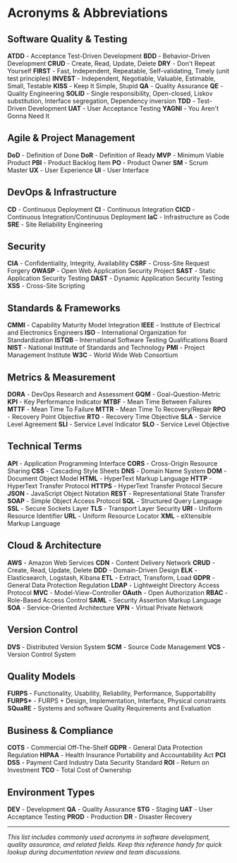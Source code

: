 # Acronyms & Abbreviations

## Software Quality & Testing

**ATDD** - Acceptance Test-Driven Development
**BDD** - Behavior-Driven Development
**CRUD** - Create, Read, Update, Delete
**DRY** - Don't Repeat Yourself
**FIRST** - Fast, Independent, Repeatable, Self-validating, Timely (unit test principles)
**INVEST** - Independent, Negotiable, Valuable, Estimable, Small, Testable
**KISS** - Keep It Simple, Stupid
**QA** - Quality Assurance
**QE** - Quality Engineering
**SOLID** - Single responsibility, Open-closed, Liskov substitution, Interface segregation, Dependency inversion
**TDD** - Test-Driven Development
**UAT** - User Acceptance Testing
**YAGNI** - You Aren't Gonna Need It

## Agile & Project Management

**DoD** - Definition of Done
**DoR** - Definition of Ready
**MVP** - Minimum Viable Product
**PBI** - Product Backlog Item
**PO** - Product Owner
**SM** - Scrum Master
**UX** - User Experience
**UI** - User Interface

## DevOps & Infrastructure

**CD** - Continuous Deployment
**CI** - Continuous Integration
**CICD** - Continuous Integration/Continuous Deployment
**IaC** - Infrastructure as Code
**SRE** - Site Reliability Engineering

## Security

**CIA** - Confidentiality, Integrity, Availability
**CSRF** - Cross-Site Request Forgery
**OWASP** - Open Web Application Security Project
**SAST** - Static Application Security Testing
**DAST** - Dynamic Application Security Testing
**XSS** - Cross-Site Scripting

## Standards & Frameworks

**CMMI** - Capability Maturity Model Integration
**IEEE** - Institute of Electrical and Electronics Engineers
**ISO** - International Organization for Standardization
**ISTQB** - International Software Testing Qualifications Board
**NIST** - National Institute of Standards and Technology
**PMI** - Project Management Institute
**W3C** - World Wide Web Consortium

## Metrics & Measurement

**DORA** - DevOps Research and Assessment
**GQM** - Goal-Question-Metric
**KPI** - Key Performance Indicator
**MTBF** - Mean Time Between Failures
**MTTF** - Mean Time To Failure
**MTTR** - Mean Time To Recovery/Repair
**RPO** - Recovery Point Objective
**RTO** - Recovery Time Objective
**SLA** - Service Level Agreement
**SLI** - Service Level Indicator
**SLO** - Service Level Objective

## Technical Terms

**API** - Application Programming Interface
**CORS** - Cross-Origin Resource Sharing
**CSS** - Cascading Style Sheets
**DNS** - Domain Name System
**DOM** - Document Object Model
**HTML** - HyperText Markup Language
**HTTP** - HyperText Transfer Protocol
**HTTPS** - HyperText Transfer Protocol Secure
**JSON** - JavaScript Object Notation
**REST** - Representational State Transfer
**SOAP** - Simple Object Access Protocol
**SQL** - Structured Query Language
**SSL** - Secure Sockets Layer
**TLS** - Transport Layer Security
**URI** - Uniform Resource Identifier
**URL** - Uniform Resource Locator
**XML** - eXtensible Markup Language

## Cloud & Architecture

**AWS** - Amazon Web Services
**CDN** - Content Delivery Network
**CRUD** - Create, Read, Update, Delete
**DDD** - Domain-Driven Design
**ELK** - Elasticsearch, Logstash, Kibana
**ETL** - Extract, Transform, Load
**GDPR** - General Data Protection Regulation
**LDAP** - Lightweight Directory Access Protocol
**MVC** - Model-View-Controller
**OAuth** - Open Authorization
**RBAC** - Role-Based Access Control
**SAML** - Security Assertion Markup Language
**SOA** - Service-Oriented Architecture
**VPN** - Virtual Private Network

## Version Control

**DVS** - Distributed Version System
**SCM** - Source Code Management
**VCS** - Version Control System

## Quality Models

**FURPS** - Functionality, Usability, Reliability, Performance, Supportability
**FURPS+** - FURPS + Design, Implementation, Interface, Physical constraints
**SQuaRE** - Systems and software Quality Requirements and Evaluation

## Business & Compliance

**COTS** - Commercial Off-The-Shelf
**GDPR** - General Data Protection Regulation
**HIPAA** - Health Insurance Portability and Accountability Act
**PCI DSS** - Payment Card Industry Data Security Standard
**ROI** - Return on Investment
**TCO** - Total Cost of Ownership

## Environment Types

**DEV** - Development
**QA** - Quality Assurance
**STG** - Staging
**UAT** - User Acceptance Testing
**PROD** - Production
**DR** - Disaster Recovery

---

*This list includes commonly used acronyms in software development, quality assurance, and related fields. Keep this reference handy for quick lookup during documentation review and team discussions.*